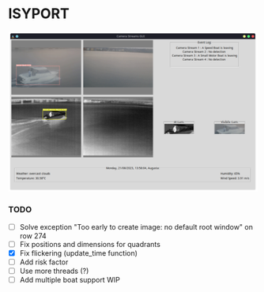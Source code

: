 # ISYPORT

![Alt text](utils/example5?raw=true "Example")

### TODO
- [ ] Solve exception "Too early to create image: no default root window" on row 274 
- [ ] Fix positions and dimensions for quadrants
- [x] Fix flickering (update_time function)
- [ ] Add risk factor
- [ ] Use more threads (?)
- [ ] Add multiple boat support WIP